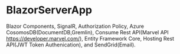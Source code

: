 # BlazorServerApp
Blazor Components, SignalR, Authorization Policy, Azure CosomosDB(DocumentDB,Gremlin), Consume Rest API(Marvel API https://developer.marvel.com/), Entity Framework Core, Hosting Rest API(JWT Token Authenication), and SendGrid(Email).
